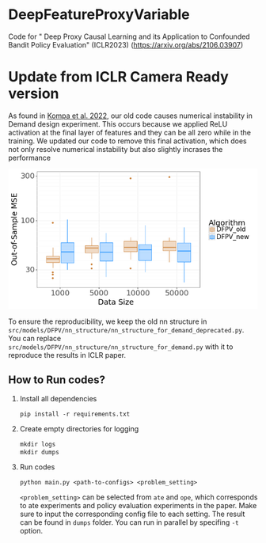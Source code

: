 # DeepFeatureProxyVariable
Code for "
Deep Proxy Causal Learning and its Application to Confounded Bandit Policy Evaluation" (ICLR2023) (https://arxiv.org/abs/2106.03907)

# Update from ICLR Camera Ready version
As found in [Kompa et al. 2022](https://arxiv.org/pdf/2205.09824.pdf), our old code causes numerical instability in Demand design experiment. This occurs because we applied ReLU activation at the final layer of features and they can be all zero while in the training. We updated our code to remove this final activation, which does not only resolve numerical instability but also slightly incrases the performance

![images](misc/Comparison_of_having_ReLU.png)

To ensure the reproducibility, we keep the old nn structure in ``src/models/DFPV/nn_structure/nn_structure_for_demand_deprecated.py``. You can replace ``src/models/DFPV/nn_structure/nn_structure_for_demand.py`` with it to reproduce the results in ICLR paper.

## How to Run codes?

1. Install all dependencies
   ```
   pip install -r requirements.txt
   ```
2. Create empty directories for logging
   ```
   mkdir logs
   mkdir dumps
   ```
3. Run codes
   ```
   python main.py <path-to-configs> <problem_setting>
   ```
   `<problem_setting>` can be selected from `ate` and `ope`, which corresponds to ate experiments and policy evaluation experiments in the paper. Make sure to input the corresponding config file to each setting. The result can be found in `dumps` folder. You can run in parallel by specifing  `-t` option.

